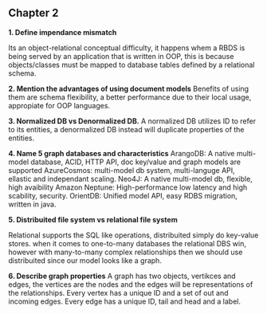 
## Chapter 2



**1. Define impendance mismatch**

Its an object-relational conceptual difficulty, it happens whem a RBDS is being served by an application that is written in OOP, this is because objects/classes must be mapped to database tables defined by a relational schema.


**2. Mention the advantages of using document models**
Benefits of using them are schema flexibility, a better performance due to their local usage, appropiate for OOP languages.


**3. Normalized DB vs Denormalized DB.**
A normalized DB utilizes ID to refer to its entities, a denormalized DB instead will duplicate properties of the entities.


**4. Name 5 graph databases and characteristics** 
ArangoDB: A native multi-model database, ACID, HTTP API, doc key/value and graph models are supported
AzureCosmos: multi-model db system, multi-languge API, ellastic and independant scaling.
Neo4J: A native multi-model db, flexible, high avaibility
Amazon Neptune: High-performance low latency and high scability, security.
OrientDB: Unified model API, easy RDBS migration, written in java.


**5. Distribuited file system vs relational file system**

Relational supports the SQL like operations, distribuited simply do key-value stores.  when it comes to one-to-many databases the relational DBS win, however with many-to-many complex relationships then we should use distribuited since our model looks like a graph.


**6. Describe graph properties**
A graph has two objects, vertikces and edges, the vertices are the nodes and the edges will be representations of the relationships.
Every vertex has a unique ID and a set of out and incoming edges. Every edge has a unique ID, tail and head and a label.



```

```
